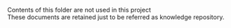 Contents of this folder are not used in this project</br>
These documents are retained just to be referred as knowledge repository.
